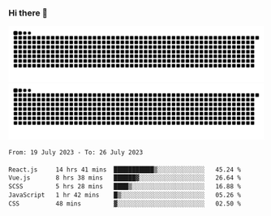### Hi there 👋

![GitHub Snake Light](https://raw.githubusercontent.com/jichangee/jichangee/output/github-snake.svg#gh-light-mode-only)
![GitHub Snake dark](https://raw.githubusercontent.com/jichangee/jichangee/output/github-snake-dark.svg#gh-dark-mode-only)

<!--START_SECTION:waka-->

```txt
From: 19 July 2023 - To: 26 July 2023

React.js     14 hrs 41 mins  ███████████▒░░░░░░░░░░░░░   45.24 %
Vue.js       8 hrs 38 mins   ██████▓░░░░░░░░░░░░░░░░░░   26.64 %
SCSS         5 hrs 28 mins   ████▒░░░░░░░░░░░░░░░░░░░░   16.88 %
JavaScript   1 hr 42 mins    █▒░░░░░░░░░░░░░░░░░░░░░░░   05.26 %
CSS          48 mins         ▓░░░░░░░░░░░░░░░░░░░░░░░░   02.50 %
```

<!--END_SECTION:waka-->

<!--
![GitHub Snake Light](github-snake.svg#gh-light-mode-only)
![GitHub Snake dark](github-snake-dark.svg#gh-dark-mode-only)
-->

<!--
**jichangee/jichangee** is a ✨ _special_ ✨ repository because its `README.md` (this file) appears on your GitHub profile.

Here are some ideas to get you started:

- 🔭 I’m currently working on ...
- 🌱 I’m currently learning ...
- 👯 I’m looking to collaborate on ...
- 🤔 I’m looking for help with ...
- 💬 Ask me about ...
- 📫 How to reach me: ...
- 😄 Pronouns: ...
- ⚡ Fun fact: ...
-->
